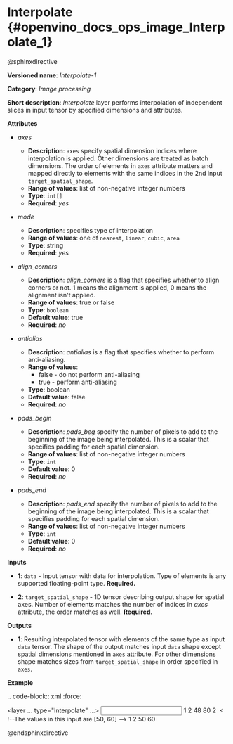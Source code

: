 # Interpolate {#openvino_docs_ops_image_Interpolate_1}

@sphinxdirective

**Versioned name**: *Interpolate-1*

**Category**: *Image processing*

**Short description**: *Interpolate* layer performs interpolation of independent slices in input tensor by specified dimensions and attributes.

**Attributes**

* *axes*

  * **Description**: ``axes`` specify spatial dimension indices where interpolation is applied. Other dimensions are treated as batch dimensions. The order of elements in ``axes`` attribute matters and mapped directly to elements with the same indices in the 2nd input ``target_spatial_shape``.
  * **Range of values**: list of non-negative integer numbers
  * **Type**: ``int[]``
  * **Required**: *yes*

* *mode*

  * **Description**: specifies type of interpolation
  * **Range of values**: one of ``nearest``, ``linear``, ``cubic``, ``area``
  * **Type**: string
  * **Required**: *yes*

* *align_corners*

  * **Description**: *align_corners* is a flag that specifies whether to align corners or not. 1 means the alignment is applied, 0 means the alignment isn't applied.
  * **Range of values**: true or false
  * **Type**: ``boolean``
  * **Default value**: true
  * **Required**: *no*

* *antialias*

  * **Description**: *antialias* is a flag that specifies whether to perform anti-aliasing.
  * **Range of values**:
    * false - do not perform anti-aliasing
    * true - perform anti-aliasing
  * **Type**: boolean
  * **Default value**: false
  * **Required**: *no*

* *pads_begin*

  * **Description**: *pads_beg* specify the number of pixels to add to the beginning of the image being interpolated.
This is a scalar that specifies padding for each spatial dimension.
  * **Range of values**: list of non-negative integer numbers
  * **Type**: ``int``
  * **Default value**: 0
  * **Required**: *no*

* *pads_end*

  * **Description**: *pads_end* specify the number of pixels to add to the beginning of the image being interpolated.
This is a scalar that specifies padding for each spatial dimension.
  * **Range of values**: list of non-negative integer numbers
  * **Type**: ``int``
  * **Default value**: 0
  * **Required**: *no*

**Inputs**

*   **1**: ``data`` - Input tensor with data for interpolation. Type of elements is any supported floating-point type. **Required.**

*   **2**: ``target_spatial_shape`` - 1D tensor describing output shape for spatial axes. Number of elements matches the number of indices in *axes* attribute, the order matches as well. **Required.**

**Outputs**

* **1**: Resulting interpolated tensor with elements of the same type as input ``data`` tensor. The shape of the output matches input ``data`` shape except spatial dimensions mentioned in ``axes`` attribute. For other dimensions shape matches sizes from ``target_spatial_shape`` in order specified in ``axes``.

**Example**

.. code-block:: xml
   :force:

   <layer ... type="Interpolate" ...>
       <data axes="2,3" align_corners="0" pads_begin="0" pads_end="0" mode="linear"/>
       <input>
           <port id="0">
               <dim>1</dim>
               <dim>2</dim>
               <dim>48</dim>
               <dim>80</dim>
           </port>
           <port id="1">
               <dim>2</dim>  < !--The values in this input are [50, 60] -->
           </port>
       </input>
       <output>
           <port id="0">
               <dim>1</dim>
               <dim>2</dim>
               <dim>50</dim>
               <dim>60</dim>
           </port>
       </output>
   </layer>

@endsphinxdirective
